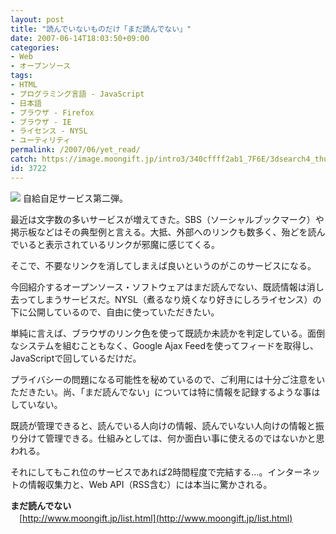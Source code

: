 ```yaml
---
layout: post
title: "読んでいないものだけ「まだ読んでない」"
date: 2007-06-14T18:03:50+09:00
categories:
- Web
- オープンソース
tags: 
- HTML
- プログラミング言語 - JavaScript
- 日本語
- ブラウザ - Firefox
- ブラウザ - IE
- ライセンス - NYSL
- ユーティリティ
permalink: /2007/06/yet_read/
catch: https://image.moongift.jp/intro3/340cffff2ab1_7F6E/3dsearch4_thumb1.png
id: 3722
---
```

[![](https://image.moongift.jp/intro3/340cffff2ab1_7F6E/3dsearch4_thumb1.png)](https://image.moongift.jp/intro3/340cffff2ab1_7F6E/3dsearch43.png) 自給自足サービス第二弾。

 

最近は文字数の多いサービスが増えてきた。SBS（ソーシャルブックマーク）や掲示板などはその典型例と言える。大抵、外部へのリンクも数多く、殆どを読んでいると表示されているリンクが邪魔に感じてくる。

 

そこで、不要なリンクを消してしまえば良いというのがこのサービスになる。

 

今回紹介するオープンソース・ソフトウェアはまだ読んでない、既読情報は消し去ってしまうサービスだ。NYSL（煮るなり焼くなり好きにしろライセンス）の下に公開しているので、自由に使っていただきたい。

 <!--more--> 

単純に言えば、ブラウザのリンク色を使って既読か未読かを判定している。面倒なシステムを組むこともなく、Google Ajax Feedを使ってフィードを取得し、JavaScriptで回しているだけだ。

 

プライバシーの問題になる可能性を秘めているので、ご利用には十分ご注意をいただきたい。尚、「まだ読んでない」については特に情報を記録するような事はしていない。

 

既読が管理できると、読んでいる人向けの情報、読んでいない人向けの情報と振り分けて管理できる。仕組みとしては、何か面白い事に使えるのではないかと思われる。

 

それにしてもこれ位のサービスであれば2時間程度で完結する…。インターネットの情報収集力と、Web API（RSS含む）には本当に驚かされる。

 

**まだ読んでない**  
　[http://www.moongift.jp/list.html](http://www.moongift.jp/list.html)

